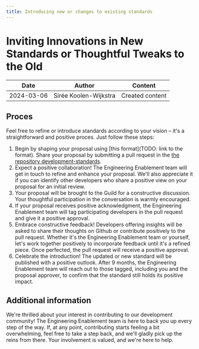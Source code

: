 ```yaml
---
title: Introducing new or changes to existing standards
---
```


# Inviting Innovations in New Standards or Thoughtful Tweaks to the Old

| Date       | Author                | Content         |
|------------|-----------------------|-----------------|
| 2024-03-06 | Sirée Koolen-Wijkstra | Created content |

## Proces

Feel free to refine or introduce standards according to your vision – it's a straightforward and positive proces. Just follow these steps:

1. Begin by shaping your proposal using [this format](TODO: link to the format). Share your proposal by submitting a pull request in the [the repository development-standards](https://github.com/Amsterdam/development-standards).
2. Expect a positive collaboration! The Engineering Enablement team will get in touch to refine and enhance your proposal. We'll also appreciate it if you can identify other developers who share a positive view on your proposal for an initial review.
3. Your proposal will be brought to the Guild for a constructive discussion. Your thoughtful participation in the conversation is warmly encouraged.
4. If your proposal receives positive acknowledgment, the Engineering Enablement team will tag participating developers in the pull request and give it a positive approval.
5. Embrace constructive feedback! Developers offering insights will be asked to share their thoughts on Github or contribute positively to the pull request. Whether it's the Engineering Enablement team or yourself, let's work together positively to incorporate feedback until it's a refined piece. Once perfected, the pull request will receive a positive approval.
6. Celebrate the introduction! The updated or new standard will be published with a positive outlook. After 9 months, the Engineering Enablement team will reach out to those tagged, including you and the proposal approver, to confirm that the standard still holds its positive impact.


## Additional information

We're thrilled about your interest in contributing to our development community! The Engineering Enablement team is here to back you up every step of the way. If, at any point, contributing starts feeling a bit overwhelming, feel free to take a step back, and we'll gladly pick up the reins from there. Your involvement is valued, and we're here to help.
